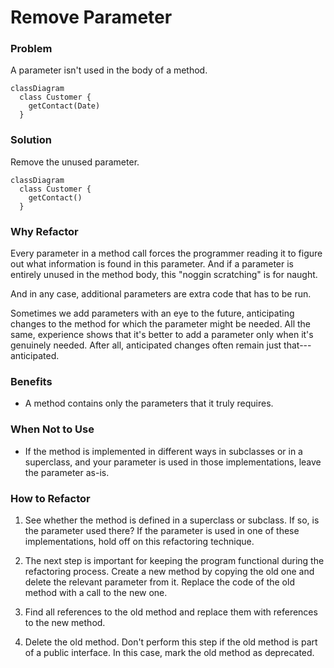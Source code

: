 # Remove Parameter

### Problem

A parameter isn't used in the body of a method.

```mermaid
classDiagram
  class Customer {
    getContact(Date)
  }
```

### Solution

Remove the unused parameter.

```mermaid
classDiagram
  class Customer {
    getContact()
  }
```

### Why Refactor

Every parameter in a method call forces the programmer reading it to figure out what information is found in this parameter. And if a parameter is entirely unused in the method body, this "noggin scratching" is for naught.

And in any case, additional parameters are extra code that has to be run.

Sometimes we add parameters with an eye to the future, anticipating changes to the method for which the parameter might be needed. All the same, experience shows that it's better to add a parameter only when it's genuinely needed. After all, anticipated changes often remain just that---anticipated.

### Benefits

- A method contains only the parameters that it truly requires.

### When Not to Use

- If the method is implemented in different ways in subclasses or in a superclass, and your parameter is used in those implementations, leave the parameter as-is.

### How to Refactor

1. See whether the method is defined in a superclass or subclass. If so, is the parameter used there? If the parameter is used in one of these implementations, hold off on this refactoring technique.
2. The next step is important for keeping the program functional during the refactoring process. Create a new method by copying the old one and delete the relevant parameter from it. Replace the code of the old method with a call to the new one.

3. Find all references to the old method and replace them with references to the new method.

4. Delete the old method. Don't perform this step if the old method is part of a public interface. In this case, mark the old method as deprecated.
